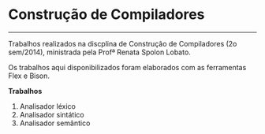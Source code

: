 # Construção de Compiladores
----------
Trabalhos realizados na discplina de Construção de Compiladores (2o sem/2014), ministrada pela Profª Renata Spolon Lobato.

Os trabalhos aqui disponibilizados foram elaborados com as ferramentas Flex e Bison.

**Trabalhos**

1. Analisador léxico
2. Analisador sintático
3. Analisador semântico

